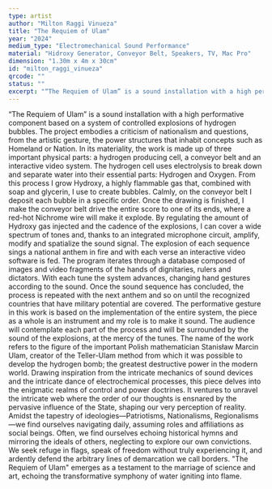 ```yaml
---
type: artist
author: "Milton Raggi Vinueza"
title: "The Requiem of Ulam"
year: "2024"
medium_type: "Electromechanical Sound Performance"
material: "Hidroxy Generator, Conveyor Belt, Speakers, TV, Mac Pro"
dimension: "1.30m x 4m x 30cm"
id: "milton_raggi_vinueza"
qrcode: ""
status: ""
excerpt: "“The Requiem of Ulam” is a sound installation with a high performative component based on a system of controlled explosions of hydrogen bubbles. The project embodies a criticism of nationalism and questions, from the artistic gesture, the power structures that inhabit concepts such as Homeland or Nation.In its materiality, the work is made up of three important physical parts: a hydrogen producing cell, a conveyor belt and an interactive video system.The hydrogen cell uses electrolysis to break down and separate water into their essential parts: Hydrogen and Oxygen. From this process I grow Hydroxy, a highly flammable gas that, combined with soap and glycerin, I use to create bubbles.Calmly, on the conveyor belt I deposit each bubble in a specific order..."
---
```

“The Requiem of Ulam” is a sound installation with a high performative component based on a system of controlled explosions of hydrogen bubbles. The project embodies a criticism of nationalism and questions, from the artistic gesture, the power structures that inhabit concepts such as Homeland or Nation.
In its materiality, the work is made up of three important physical parts: a hydrogen producing cell, a conveyor belt and an interactive video system.
The hydrogen cell uses electrolysis to break down and separate water into their essential parts: Hydrogen and Oxygen. From this process I grow Hydroxy, a highly flammable gas that, combined with soap and glycerin, I use to create bubbles.
Calmly, on the conveyor belt I deposit each bubble in a specific order. Once the drawing is finished, I make the conveyor belt drive the entire score to one of its ends, where a red-hot Nichrome wire will make it explode. By regulating the amount of Hydroxy gas injected and the cadence of the explosions, I can cover a wide spectrum of tones and, thanks to an integrated microphone circuit, amplify, modify and spatialize the sound signal.
The explosion of each sequence sings a national anthem in fire and with each verse an interactive video software is fed. The program iterates through a database composed of images and video fragments of the hands of dignitaries, rulers and dictators. With each tune the system advances, changing hand gestures according to the sound.
Once the sound sequence has concluded, the process is repeated with the next anthem and so on until the recognized countries that have military potential are covered. The performative gesture in this work is based on the implementation of the entire system, the piece as a whole is an instrument and my role is to make it sound. The audience will contemplate each part of the process and will be surrounded by the sound of the explosions, at the mercy of the tunes.
The name of the work refers to the figure of the important Polish mathematician Stanisław Marcin Ulam, creator of the Teller-Ulam method from which it was possible to develop the hydrogen bomb; the greatest destructive power in the modern world.
Drawing inspiration from the intricate mechanics of sound devices and the intricate dance of electrochemical processes, this piece delves into the enigmatic realms of control and power doctrines. It ventures to unravel the intricate web where the order of our thoughts is ensnared by the pervasive influence of the State, shaping our very perception of reality. Amidst the tapestry of ideologies—Patriotisms, Nationalisms, Regionalisms—we find ourselves navigating daily, assuming roles and affiliations as social beings. Often, we find ourselves echoing historical hymns and mirroring the ideals of others, neglecting to explore our own convictions. We seek refuge in flags, speak of freedom without truly experiencing it, and ardently defend the arbitrary lines of demarcation we call borders. "The Requiem of Ulam" emerges as a testament to the marriage of science and art, echoing the transformative symphony of water igniting into flame.
